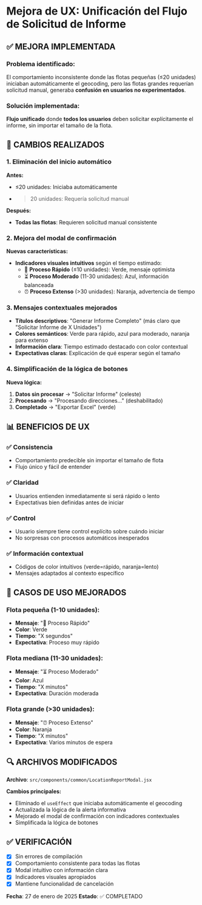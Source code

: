 # Mejora de UX: Unificación del Flujo de Solicitud de Informe

## ✅ MEJORA IMPLEMENTADA

### Problema identificado:

El comportamiento inconsistente donde las flotas pequeñas (≤20 unidades) iniciaban automáticamente el geocoding, pero las flotas grandes requerían solicitud manual, generaba **confusión en usuarios no experimentados**.

### Solución implementada:

**Flujo unificado** donde **todos los usuarios** deben solicitar explícitamente el informe, sin importar el tamaño de la flota.

## 🔧 CAMBIOS REALIZADOS

### 1. Eliminación del inicio automático

**Antes:**

- ≤20 unidades: Iniciaba automáticamente
- > 20 unidades: Requería solicitud manual

**Después:**

- **Todas las flotas**: Requieren solicitud manual consistente

### 2. Mejora del modal de confirmación

**Nuevas características:**

- **Indicadores visuales intuitivos** según el tiempo estimado:
  - 🚀 **Proceso Rápido** (≤10 unidades): Verde, mensaje optimista
  - ⏳ **Proceso Moderado** (11-30 unidades): Azul, información balanceada
  - ⏰ **Proceso Extenso** (>30 unidades): Naranja, advertencia de tiempo

### 3. Mensajes contextuales mejorados

- **Títulos descriptivos**: "Generar Informe Completo" (más claro que "Solicitar Informe de X Unidades")
- **Colores semánticos**: Verde para rápido, azul para moderado, naranja para extenso
- **Información clara**: Tiempo estimado destacado con color contextual
- **Expectativas claras**: Explicación de qué esperar según el tamaño

### 4. Simplificación de la lógica de botones

**Nueva lógica:**

1. **Datos sin procesar** → "Solicitar Informe" (celeste)
2. **Procesando** → "Procesando direcciones..." (deshabilitado)
3. **Completado** → "Exportar Excel" (verde)

## 📊 BENEFICIOS DE UX

### ✅ Consistencia

- Comportamiento predecible sin importar el tamaño de flota
- Flujo único y fácil de entender

### ✅ Claridad

- Usuarios entienden inmediatamente si será rápido o lento
- Expectativas bien definidas antes de iniciar

### ✅ Control

- Usuario siempre tiene control explícito sobre cuándo iniciar
- No sorpresas con procesos automáticos inesperados

### ✅ Información contextual

- Códigos de color intuitivos (verde=rápido, naranja=lento)
- Mensajes adaptados al contexto específico

## 🎯 CASOS DE USO MEJORADOS

### Flota pequeña (1-10 unidades):

- **Mensaje**: "🚀 Proceso Rápido"
- **Color**: Verde
- **Tiempo**: "X segundos"
- **Expectativa**: Proceso muy rápido

### Flota mediana (11-30 unidades):

- **Mensaje**: "⏳ Proceso Moderado"
- **Color**: Azul
- **Tiempo**: "X minutos"
- **Expectativa**: Duración moderada

### Flota grande (>30 unidades):

- **Mensaje**: "⏰ Proceso Extenso"
- **Color**: Naranja
- **Tiempo**: "X minutos"
- **Expectativa**: Varios minutos de espera

## 🔍 ARCHIVOS MODIFICADOS

**Archivo**: `src/components/common/LocationReportModal.jsx`

**Cambios principales:**

- Eliminado el `useEffect` que iniciaba automáticamente el geocoding
- Actualizada la lógica de la alerta informativa
- Mejorado el modal de confirmación con indicadores contextuales
- Simplificada la lógica de botones

## ✅ VERIFICACIÓN

- [x] Sin errores de compilación
- [x] Comportamiento consistente para todas las flotas
- [x] Modal intuitivo con información clara
- [x] Indicadores visuales apropiados
- [x] Mantiene funcionalidad de cancelación

**Fecha**: 27 de enero de 2025
**Estado**: ✅ COMPLETADO
